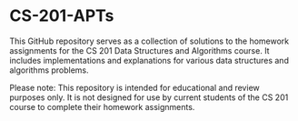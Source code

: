 # CS-201-APTs

This GitHub repository serves as a collection of solutions to the homework assignments for the CS 201 Data Structures and Algorithms course. It includes implementations and explanations for various data structures and algorithms problems. 

Please note: This repository is intended for educational and review purposes only. It is not designed for use by current students of the CS 201 course to complete their homework assignments.
